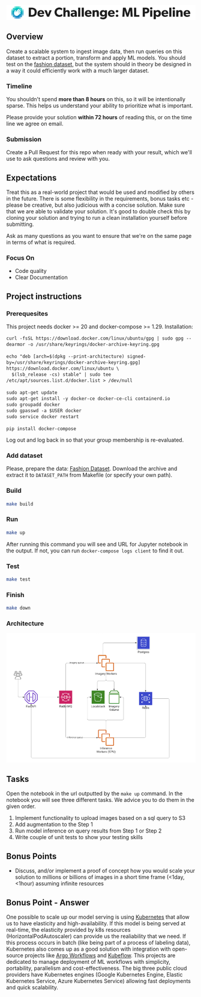 ![logo](/logo.png)

## Overview

Create a scalable system to ingest image data, then run queries on this dataset to extract a portion, transform and apply ML models. You should test on the [fashion dataset](https://www.kaggle.com/paramaggarwal/fashion-product-images-small), but the system should in theory be designed in a way it could efficiently work with a much larger dataset.

### Timeline

You shouldn't spend **more than 8 hours** on this, so it will be intentionally sparse. This helps us understand your ability to prioritize what is important.

Please provide your solution **within 72 hours** of reading this, or on the time line we agree on email.

### Submission

Create a Pull Request for this repo when ready with your result, which we'll use to ask questions and review with you.

## Expectations

Treat this as a real-world project that would be used and modified by others in the future. There is some flexibility in the requirements, bonus tasks etc - please be creative, but also judicious with a concise solution. Make sure that we are able to validate your solution. It's good to double check this by cloning your solution and trying to run a clean installation yourself before submitting.

Ask as many questions as you want to ensure that we're on the same page in terms of what is required.

### Focus On

- Code quality
- Clear Documentation

## Project instructions

### Prerequesites

This project needs docker >= 20 and docker-compose >= 1.29. Installation:

```
curl -fsSL https://download.docker.com/linux/ubuntu/gpg | sudo gpg --dearmor -o /usr/share/keyrings/docker-archive-keyring.gpg

echo "deb [arch=$(dpkg --print-architecture) signed-by=/usr/share/keyrings/docker-archive-keyring.gpg] https://download.docker.com/linux/ubuntu \
  $(lsb_release -cs) stable" | sudo tee /etc/apt/sources.list.d/docker.list > /dev/null

sudo apt-get update
sudo apt-get install -y docker-ce docker-ce-cli containerd.io
sudo groupadd docker
sudo gpasswd -a $USER docker
sudo service docker restart

pip install docker-compose
```

Log out and log back in so that your group membership is re-evaluated.

### Add dataset

Please, prepare the data: [Fashion Dataset](https://www.kaggle.com/paramaggarwal/fashion-product-images-small). Download the archive and extract it to `DATASET_PATH` from Makefile (or specify your own path).

### Build

```sh
make build
```

### Run

```sh
make up
```

After running this command you will see and URL for Jupyter notebook in the output. If not, you can run `docker-compose logs client` to find it out.

### Test

```sh
make test
```

### Finish

```sh
make down
```

### Architecture

![Architecture](./diagrams/architecture.png)

## Tasks

Open the notebook in the url outputted by the `make up` command. In the notebook you will see three different tasks. We advice you to do them in the given order.

1. Implement functionality to upload images based on a sql query to S3
2. Add augmentation to the Step 1
3. Run model inference on query results from Step 1 or Step 2
4. Write couple of unit tests to show your testing skills


## Bonus Points

- Discuss, and/or implement a proof of concept how you would scale your solution to millions or billions of images in a short time frame (<1day, <1hour) assuming infinite resources

## Bonus Point - Answer

One possible to scale up our model serving is using [Kubernetes](https://kubernetes.io/) that allow us to have elasticity and high-availability. If this model is being served at real-time, the elasticity provided by k8s resources (HorizontalPodAutoscaler) can provide us the realiability that we need.
If this process occurs in batch (like being part of a process of labeling data), Kubernetes also comes up as a good solution with integration with open-source projects like [Argo Workflows](https://argoproj.github.io/argo-workflows/) and [Kubeflow](https://www.kubeflow.org/). This projects are dedicated to manage deployment of ML workflows with simplicity, portability, parallelism and cost-effectiveness.
The big three public cloud providers have Kubernetes engines (Google Kubernetes Engine, Elastic Kubernetes Service, Azure Kubernetes Service) allowing fast deployments and quick scalability.